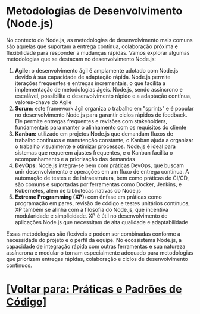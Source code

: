 # Metodologias de Desenvolvimento (Node.js)

No contexto do Node.js, as metodologias de desenvolvimento mais comuns são aquelas que suportam a entrega contínua, colaboração próxima e flexibilidade para responder a mudanças rápidas. Vamos explorar algumas metodologias que se destacam no desenvolvimento Node.js:

1. **Agile:** o desenvolvimento ágil é amplamente adotado com Node.js devido à sua capacidade de adaptação rápida. Node.js permite iterações frequentes e entregas incrementais, o que facilita a implementação de metodologias ágeis. Node.js, sendo assíncrono e escalável, possibilita o desenvolvimento rápido e a adaptação contínua, valores-chave do Agile
2. **Scrum:** este framework ágil organiza o trabalho em "sprints" e é popular no desenvolvimento Node.js para garantir ciclos rápidos de feedback. Ele permite entregas frequentes e revisões com stakeholders, fundamentais para manter o alinhamento com os requisitos do cliente
3. **Kanban:** utilizado em projetos Node.js que demandam fluxos de trabalho contínuos e manutenção constante, o Kanban ajuda a organizar o trabalho visualmente e otimizar processos. Node.js é ideal para sistemas que requerem ajustes frequentes, e o Kanban facilita o acompanhamento e a priorização das demandas
4. **DevOps:** Node.js integra-se bem com práticas DevOps, que buscam unir desenvolvimento e operações em um fluxo de entrega contínua. A automação de testes e de infraestrutura, bem como práticas de CI/CD, são comuns e suportadas por ferramentas como Docker, Jenkins, e Kubernetes, além de bibliotecas nativas do Node.js
5. **Extreme Programming (XP):** com ênfase em práticas como programação em pares, revisão de código e testes unitários contínuos, XP também se alinha com a filosofia do Node.js, que incentiva modularidade e simplicidade. XP é útil no desenvolvimento de aplicações Node.js que necessitam de alta qualidade e adaptabilidade

Essas metodologias são flexíveis e podem ser combinadas conforme a necessidade do projeto e o perfil da equipe. No ecossistema Node.js, a capacidade de integração rápida com outras ferramentas e sua natureza assíncrona e modular o tornam especialmente adequado para metodologias que priorizam entregas rápidas, colaboração e ciclos de desenvolvimento contínuos.

# [[Voltar para: Práticas e Padrões de Código]](../praticas-padroes-codigo.md)